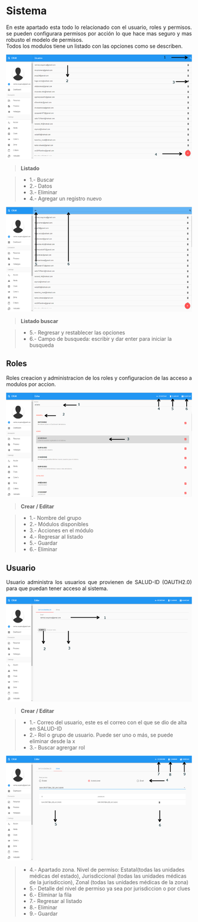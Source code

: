 # Sistema


<p style="text-align: justify;">
En este apartado esta todo lo relacionado con el usuario, roles y permisos. se pueden configurara permisos por acción lo que hace mas seguro y mas robusto el modelo de permisos.
<br>
Todos los modulos tiene un listado con las opciones como se describen. 
<br>
</p>

![](images/sistema_lista.png)

>**Listado**

> - 1.- Buscar
> - 2.- Datos
> - 3.- Eliminar
> - 4.- Agregar un registro nuevo

![](images/sistema_lista_buscar.png)

>**Listado buscar**

> - 5.- Regresar y restablecer las opciones
> - 6.- Campo de busqueda: escribir y dar enter para iniciar la busqueda

## Roles


<p style="text-align: justify;">
Roles creacion y administracion de los roles y configuracion de las acceso a modulos por accion. 
</p>

![](images/grupo.png)

>**Crear / Editar**

> - 1.- Nombre del grupo
> - 2.- Módulos disponibles
> - 3.- Acciones en el módulo
> - 4.- Regresar al listado
> - 5.- Guardar 
> - 6.- Eliminar

## Usuario


<p style="text-align: justify;">
Usuario administra los usuarios que provienen de SALUD-ID (OAUTH2.0) para que puedan tener acceso al sistema. 
</p>

![](images/usuario1.png)

>**Crear / Editar**

> - 1.- Correo del usuario, este es el correo con el que se dio de alta en SALUD-ID
> - 2.- Rol o grupo de usuario. Puede ser uno o más, se puede eliminar desde la x
> - 3.- Buscar agrergar rol 

![](images/usuario2.png)

> - 4.- Apartado zona. Nivel de permiso: Estatal(todas las unidades médicas del estado), Jurisdiccional (todas las unidades médicas de la jurisdiccion), Zonal (todas las unidades médicas de la zona)
> - 5.- Detalle del nivel de permiso ya sea por jurisdiccion o por clues 
> - 6.- Eliminar la fila  
> - 7.- Regresar al listado
> - 8.- Eliminar 
> - 9.- Guardar